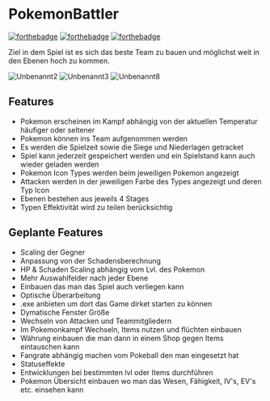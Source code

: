 # PokemonBattler
[![forthebadge](https://forthebadge.com/images/badges/made-with-java.svg)](http://forthebadge.com)
[![forthebadge](http://forthebadge.com/images/badges/built-with-love.svg)](http://forthebadge.com)
[![forthebadge](https://forthebadge.com/images/badges/works-on-my-machine.svg)](http://forthebadge.com)


Ziel in dem Spiel ist es sich das beste Team zu bauen und möglichst weit in den Ebenen hoch zu kommen.

![Unbenannt2](https://github.com/user-attachments/assets/a93dfb53-f0a1-4850-806f-2c4e0f05b6eb)
![Unbenannt3](https://github.com/user-attachments/assets/0e0c14e6-e687-45a6-ba36-abef87ad735a)
![Unbenannt8](https://github.com/user-attachments/assets/6bf7892b-fb96-42fd-91a3-3ee5a5e824f8)


## Features
- Pokemon erscheinen im Kampf abhängig von der aktuellen Temperatur häufiger oder seltener
- Pokemon können ins Team aufgenommen werden
- Es werden die Spielzeit sowie die Siege und Niederlagen getracket
- Spiel kann jederzeit gespeichert werden und ein Spielstand kann auch wieder geladen werden
- Pokemon Icon Types werden beim jeweiligen Pokemon angezeigt
- Attacken werden in der jeweiligen Farbe des Types angezeigt und deren Typ Icon
- Ebenen bestehen aus jeweils 4 Stages
- Typen Effektivität wird zu teilen berücksichtig

## Geplante Features
- Scaling der Gegner
- Anpassung von der Schadensberechnung
- HP & Schaden Scaling abhängig vom Lvl. des Pokemon
- Mehr Auswahlfelder nach jeder Ebene
- Einbauen das man das Spiel auch verliegen kann
- Optische Überarbeitung
- .exe anbieten um dort das Game dirket starten zu können
- Dymatische Fenster Größe
- Wechseln von Attacken und Teammitgliedern
- Im Pokemonkampf Wechseln, Items nutzen und flüchten einbauen
- Währung einbauen die man dann in einem Shop gegen Items eintauschen kann
- Fangrate abhängig machen vom Pokeball den man eingesetzt hat
- Statuseffekte
- Entwicklungen bei bestimmten lvl oder Items durchführen
- Pokemon Übersicht einbauen wo man das Wesen, Fähigkeit, IV's, EV's etc. einsehen kann
